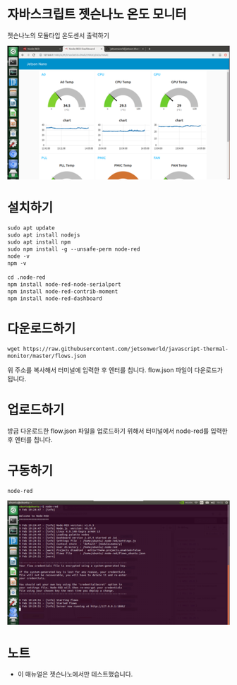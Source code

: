 # 자바스크립트 젯슨나노 온도 모니터

젯슨나노의 모듈타입 온도센서 출력하기

<img src="./javascript_temp_monitor.png" alt="Screenshot" title="Screenshot">

# 설치하기
```
sudo apt update
sudo apt install nodejs
sudo apt install npm
sudo npm install -g --unsafe-perm node-red
node -v
npm -v

cd .node-red
npm install node-red-node-serialport
npm install node-red-contrib-moment
npm install node-red-dashboard

```

# 다운로드하기
```
wget https://raw.githubusercontent.com/jetsonworld/javascript-thermal-monitor/master/flows.json
```
위 주소를 복사해서 터미널에 입력한 후 엔터를 칩니다. flow.json 파일이 다운로드가 됩니다.


# 업로드하기

방금 다운로드한 flow.json 파일을 업로드하기 위해서 터미널에서 node-red를 입력한후 엔터를 칩니다.

# 구동하기
```
node-red
```

<img src="./01_node-red_log.png" alt="Screenshot" title="Screenshot">


# 노트
- 이 매뉴얼은 젯슨나노에서만 테스트했습니다.
